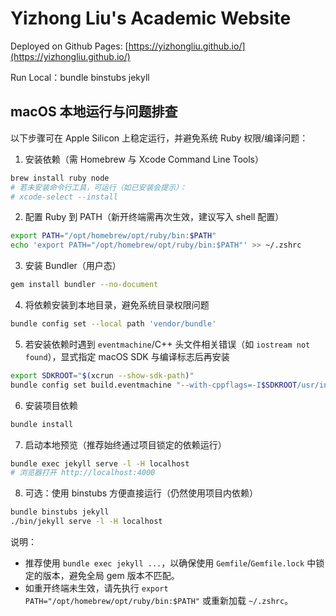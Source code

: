 # Yizhong Liu's Academic Website

Deployed on Github Pages: [https://yizhongliu.github.io/](https://yizhongliu.github.io/)

Run Local：bundle binstubs jekyll

## macOS 本地运行与问题排查

以下步骤可在 Apple Silicon 上稳定运行，并避免系统 Ruby 权限/编译问题：

1) 安装依赖（需 Homebrew 与 Xcode Command Line Tools）

```bash
brew install ruby node
# 若未安装命令行工具，可运行（如已安装会提示）：
# xcode-select --install
```

2) 配置 Ruby 到 PATH（新开终端需再次生效，建议写入 shell 配置）

```bash
export PATH="/opt/homebrew/opt/ruby/bin:$PATH"
echo 'export PATH="/opt/homebrew/opt/ruby/bin:$PATH"' >> ~/.zshrc
```

3) 安装 Bundler（用户态）

```bash
gem install bundler --no-document
```

4) 将依赖安装到本地目录，避免系统目录权限问题

```bash
bundle config set --local path 'vendor/bundle'
```

5) 若安装依赖时遇到 `eventmachine`/C++ 头文件相关错误（如 `iostream not found`），显式指定 macOS SDK 与编译标志后再安装

```bash
export SDKROOT="$(xcrun --show-sdk-path)"
bundle config set build.eventmachine "--with-cppflags=-I$SDKROOT/usr/include/c++/v1 -I$SDKROOT/usr/include --with-cxxflags=-std=c++17 --with-ldflags=-L$SDKROOT/usr/lib"
```

6) 安装项目依赖

```bash
bundle install
```

7) 启动本地预览（推荐始终通过项目锁定的依赖运行）

```bash
bundle exec jekyll serve -l -H localhost
# 浏览器打开 http://localhost:4000
```

8) 可选：使用 binstubs 方便直接运行（仍然使用项目内依赖）

```bash
bundle binstubs jekyll
./bin/jekyll serve -l -H localhost
```

说明：
- 推荐使用 `bundle exec jekyll ...`，以确保使用 `Gemfile`/`Gemfile.lock` 中锁定的版本，避免全局 gem 版本不匹配。
- 如重开终端未生效，请先执行 `export PATH="/opt/homebrew/opt/ruby/bin:$PATH"` 或重新加载 `~/.zshrc`。